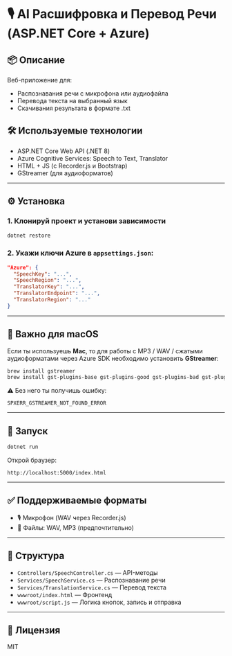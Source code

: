 
# 🎙 AI Расшифровка и Перевод Речи (ASP.NET Core + Azure)

## 📦 Описание
Веб-приложение для:
- Распознавания речи с микрофона или аудиофайла
- Перевода текста на выбранный язык
- Скачивания результата в формате .txt

## 🛠️ Используемые технологии
- ASP.NET Core Web API (.NET 8)
- Azure Cognitive Services: Speech to Text, Translator
- HTML + JS (с Recorder.js и Bootstrap)
- GStreamer (для аудиоформатов)

---

## ⚙️ Установка

### 1. Клонируй проект и установи зависимости

```bash
dotnet restore
```

### 2. Укажи ключи Azure в `appsettings.json`:

```json
"Azure": {
  "SpeechKey": "...",
  "SpeechRegion": "...",
  "TranslatorKey": "...",
  "TranslatorEndpoint": "...",
  "TranslatorRegion": "..."
}
```

---

## 🍏 Важно для macOS

Если ты используешь **Mac**, то для работы с MP3 / WAV / сжатыми аудиоформатами через Azure SDK необходимо установить **GStreamer**:

```bash
brew install gstreamer
brew install gst-plugins-base gst-plugins-good gst-plugins-bad gst-plugins-ugly
```

⚠ Без него ты получишь ошибку:
```
SPXERR_GSTREAMER_NOT_FOUND_ERROR
```

---

## 🚀 Запуск

```bash
dotnet run
```

Открой браузер:
```
http://localhost:5000/index.html
```

---

## ✅ Поддерживаемые форматы

- 🎙 Микрофон (WAV через Recorder.js)
- 📁 Файлы: WAV, MP3 (предпочтительно)

---

## 📂 Структура

- `Controllers/SpeechController.cs` — API-методы
- `Services/SpeechService.cs` — Распознавание речи
- `Services/TranslationService.cs` — Перевод текста
- `wwwroot/index.html` — Фронтенд
- `wwwroot/script.js` — Логика кнопок, запись и отправка

---

## 📄 Лицензия

MIT

